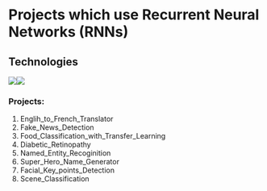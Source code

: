 Projects which use Recurrent Neural Networks (RNNs)
=============================================

<h2>Technologies</h2>

<div style="display:flex; margin: auto;">
   <img src="https://img.shields.io/badge/Python-3776AB?style=for-the-badge&logo=python&logoColor=white">
   <img src="https://img.shields.io/badge/TensorFlow-FF6F00?style=for-the-badge&logo=TensorFlow&logoColor=white">
</div>

### Projects:
1) Englih_to_French_Translator
2) Fake_News_Detection
3) Food_Classification_with_Transfer_Learning
4) Diabetic_Retinopathy
5) Named_Entity_Recoginition
6) Super_Hero_Name_Generator
7) Facial_Key_points_Detection
8) Scene_Classification
